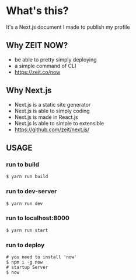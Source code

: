 # What's this?
It's a Next.js document I made to publish my profile

## Why ZEIT NOW?
- be able to pretty simply deploying
- a simple command of CLI
- https://zeit.co/now

## Why Next.js
- Next.js is a static site generator
- Next.js is able to simply coding
- Next.js is made in React.js
- Next.js is able to simple to extensible
- https://github.com/zeit/next.js/

## USAGE
### run to build
`$ yarn run build`

### run to dev-server
`$ yarn run dev`

### run to localhost:8000
`$ yarn run start`

### run to deploy
```
# you need to install 'now'
$ npm i -g now
# startup Server
$ now
```

